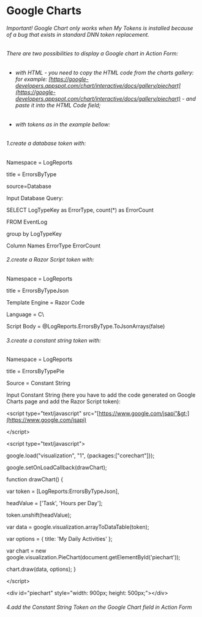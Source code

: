 # Google Charts

###### Important! Google Chart only works when My Tokens is installed because of a bug that exists in standard DNN token replacement.

###### There are two possibilities to display a Google chart in Action Form:

* ###### with HTML - you need to copy the HTML code from the charts gallery: for example: [https://google-developers.appspot.com/chart/interactive/docs/gallery/piechart](https://google-developers.appspot.com/chart/interactive/docs/gallery/piechart) - and paste it into the HTML Code field;
* ###### with tokens as in the example bellow:

###### 1.create a database token with:

Namespace = LogReports

title = ErrorsByType

source=Database

Input Database Query:

SELECT LogTypeKey as ErrorType, count\(\*\) as ErrorCount

FROM EventLog

group by LogTypeKey

Column Names ErrorType ErrorCount

###### 2.create a Razor Script token with:

Namespace = LogReports

title = ErrorsByTypeJson

Template Engine = Razor Code

Language = C\

Script Body = @LogReports.ErrorsByType.ToJsonArrays\(false\)

###### 3.create a constant string token with:

Namespace = LogReports

title = ErrorsByTypePie

Source = Constant String

Input Constant String \(here you have to add the code generated on Google Charts page and add the Razor Script token\):

&lt;script type="text/javascript" src="[https://www.google.com/jsapi"&gt;](https://www.google.com/jsapi)

&lt;/script&gt;

&lt;script type="text/javascript"&gt;

google.load\("visualization", "1", {packages:\["corechart"\]}\);

google.setOnLoadCallback\(drawChart\);

function drawChart\(\) {

var token = \[LogReports:ErrorsByTypeJson\],

headValue = \['Task', 'Hours per Day'\];

token.unshift\(headValue\);

var data = google.visualization.arrayToDataTable\(token\);

var options = { title: 'My Daily Activities' };

var chart = new google.visualization.PieChart\(document.getElementById\('piechart'\)\);

chart.draw\(data, options\); }

&lt;/script&gt;

&lt;div id="piechart" style="width: 900px; height: 500px;"&gt;&lt;/div&gt;

###### 4.add the Constant String Token on the Google Chart field in Action Form



